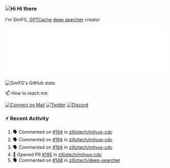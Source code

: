 ### <img src='https://qpluspicture.oss-cn-beijing.aliyuncs.com/6LjjQA/Hi.gif' alt='Hi' width="24"/> Hi there

I'm SimFG, [GPTCache](https://github.com/zilliztech/GPTCache) [deep searcher](https://github.com/zilliztech/deep-searcher) creator

![Metrics 👋](/metrics.plugin.followup.user.svg)

![SimFG's GitHub stats](https://github-readme-stats.vercel.app/api?username=SimFG&show_icons=true&theme=radical&count_private=true)

📫 How to reach me:

[![Connect on Mail](https://img.shields.io/badge/Ask%20me-anything-1abc9c.svg)](mailto:1142838399@qq.com)
[![Twitter](https://img.shields.io/twitter/follow/FogSim?style=social)](https://twitter.com/FogSim)
[![Discord](https://img.shields.io/discord/1092648432495251507?label=Discord&logo=discord)](https://discord.gg/Q8C6WEjSWV)

### :zap: Recent Activity

<!--START_SECTION:activity-->
1. 🗣 Commented on [#194](https://github.com/zilliztech/milvus-cdc/issues/194) in [zilliztech/milvus-cdc](https://github.com/zilliztech/milvus-cdc)
2. 🗣 Commented on [#194](https://github.com/zilliztech/milvus-cdc/issues/194) in [zilliztech/milvus-cdc](https://github.com/zilliztech/milvus-cdc)
3. 🗣 Commented on [#194](https://github.com/zilliztech/milvus-cdc/issues/194) in [zilliztech/milvus-cdc](https://github.com/zilliztech/milvus-cdc)
4. 💪 Opened PR [#195](https://github.com/zilliztech/milvus-cdc/pull/195) in [zilliztech/milvus-cdc](https://github.com/zilliztech/milvus-cdc)
5. 🗣 Commented on [#148](https://github.com/zilliztech/deep-searcher/issues/148) in [zilliztech/deep-searcher](https://github.com/zilliztech/deep-searcher)
<!--END_SECTION:activity-->

